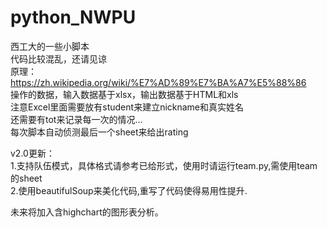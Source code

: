 # python_NWPU
西工大的一些小脚本</br>
代码比较混乱，还请见谅</br>
原理：https://zh.wikipedia.org/wiki/%E7%AD%89%E7%BA%A7%E5%88%86</br>
操作的数据，输入数据基于xlsx，输出数据基于HTML和xls</br>
注意Excel里面需要放有student来建立nickname和真实姓名</br>
还需要有tot来记录每一次的情况...</br>
每次脚本自动侦测最后一个sheet来给出rating</br>

v2.0更新：</br>
1.支持队伍模式，具体格式请参考已给形式，使用时请运行team.py,需使用team的sheet</br>
2.使用beautifulSoup来美化代码,重写了代码使得易用性提升.</br>

未来将加入含highchart的图形表分析。
